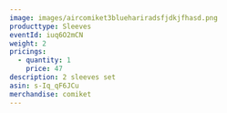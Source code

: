 ```yaml
---
image: images/aircomiket3bluehariradsfjdkjfhasd.png
producttype: Sleeves
eventId: iuq6O2mCN
weight: 2
pricings:
  - quantity: 1
    price: 47
description: 2 sleeves set
asin: s-Iq_qF6JCu
merchandise: comiket
---
```

